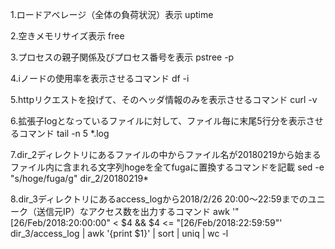1.ロードアベレージ（全体の負荷状況）表示
uptime
 
2.空きメモリサイズ表示
free

3.プロセスの親子関係及びプロセス番号を表示
pstree -p

4.iノードの使用率を表示させるコマンド
df -i

5.httpリクエストを投げて、そのヘッダ情報のみを表示させるコマンド
curl -v

6.拡張子logとなっているファイルに対して、ファイル毎に末尾5行分を表示させるコマンド
tail -n 5 *.log

7.dir_2ディレクトリにあるファイルの中からファイル名が20180219から始まるファイル内に含まれる文字列hogeを全てfugaに置換するコマンドを記載
sed -e "s/hoge/fuga/g" dir_2/20180219*

8.dir_3ディレクトリにあるaccess_logから2018/2/26 20:00～22:59までのユニーク（送信元IP）なアクセス数を出力するコマンド
awk '"[26/Feb/2018:20:00:00" < $4 && $4 <= "[26/Feb/2018:22:59:59"' dir_3/access_log | awk '{print $1}' | sort | uniq | wc -l